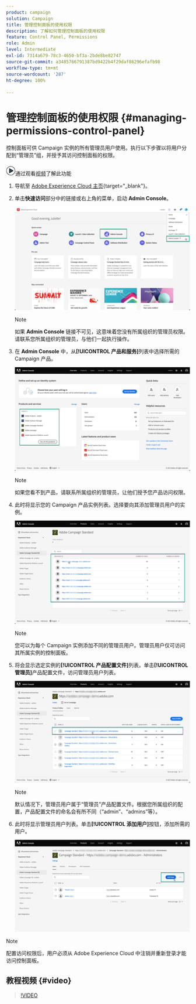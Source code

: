 ```yaml
---
product: campaign
solution: Campaign
title: 管理控制面板的使用权限
description: 了解如何管理控制面板的使用权限
feature: Control Panel, Permissions
role: Admin
level: Intermediate
exl-id: 7314a679-78c3-4650-bf3a-2bde8be82747
source-git-commit: a3485766791387bd9422b4f29daf86296efafb98
workflow-type: tm+mt
source-wordcount: '287'
ht-degree: 100%

---
```


# 管理控制面板的使用权限 {#managing-permissions-control-panel}

控制面板可供 Campaign 实例的所有管理员用户使用。执行以下步骤以将用户分配到“管理员”组，并授予其访问控制面板的权限。

![](assets/do-not-localize/how-to-video.png)通过观看[视频](../../discover/using/managing-permissions.md#video)了解此功能

1. 导航至 [Adobe Experience Cloud 主页](https://experiencecloud.adobe.com/){target="_blank"}。

1. 单击&#x200B;**快速访问**&#x200B;部分中的链接或右上角的菜单，启动 **Admin Console**。

   ![](assets/do-not-localize/control_panel_admin-console.png)

   >[!NOTE]
   >
   >如果 **Admin Console** 链接不可见，这意味着您没有所属组织的管理员权限。请联系您所属组织的管理员，与他们一起执行操作。

1. 在 **Admin Console** 中，从&#x200B;**[!UICONTROL 产品和服务]**&#x200B;列表中选择所需的 Campaign 产品。

   ![](assets/do-not-localize/control_panel_product-list.png)

   >[!NOTE]
   >
   >如果您看不到产品，请联系所属组织的管理员，让他们授予您产品访问权限。

1. 此时将显示您的 Campaign 产品实例列表。选择要向其添加管理员用户的实例。

   ![](assets/do-not-localize/control_panel_add_user_4.png)

   >[!NOTE]
   >
   >您可以为每个 Campaign 实例添加不同的管理员用户。管理员用户仅可访问其所属实例的控制面板。

1. 将会显示选定实例的&#x200B;**[!UICONTROL 产品配置文件]**&#x200B;列表。单击&#x200B;**[!UICONTROL 管理员]**&#x200B;产品配置文件，访问管理员用户列表。

   ![](assets/do-not-localize/control_panel_add_user_5.png)

   >[!NOTE]
   >
   >默认情况下，管理员用户属于“管理员”产品配置文件。根据您所属组织的配置，产品配置文件的命名会有所不同（“admin”、“admins”等）。

1. 此时将显示管理员用户列表。单击&#x200B;**[!UICONTROL 添加用户]**&#x200B;按钮，添加所需的用户。

   ![](assets/do-not-localize/control_panel_add_user_6.png)

>[!NOTE]
>
>配置访问权限后，用户必须从 Adobe Experience Cloud 中注销并重新登录才能访问控制面板。

## 教程视频 {#video}

>[!VIDEO](https://video.tv.adobe.com/v/27147?quality=12)
